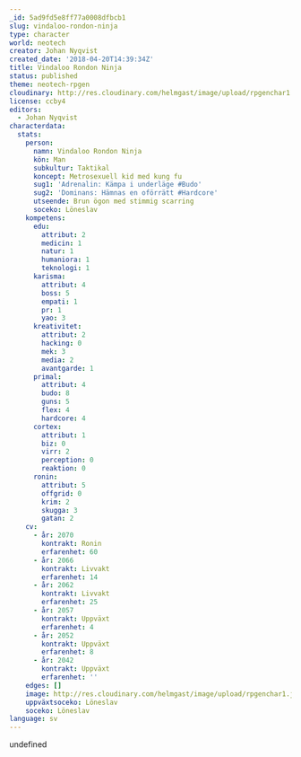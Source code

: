 ```yaml
---
_id: 5ad9fd5e8ff77a0008dfbcb1
slug: vindaloo-rondon-ninja
type: character
world: neotech
creator: Johan Nyqvist
created_date: '2018-04-20T14:39:34Z'
title: Vindaloo Rondon Ninja
status: published
theme: neotech-rpgen
cloudinary: http://res.cloudinary.com/helmgast/image/upload/rpgenchar1.jpg
license: ccby4
editors:
  - Johan Nyqvist
characterdata:
  stats:
    person:
      namn: Vindaloo Rondon Ninja
      kön: Man
      subkultur: Taktikal
      koncept: Metrosexuell kid med kung fu
      sug1: 'Adrenalin: Kämpa i underläge #Budo'
      sug2: 'Dominans: Hämnas en oförrätt #Hardcore'
      utseende: Brun ögon med stimmig scarring
      soceko: Löneslav
    kompetens:
      edu:
        attribut: 2
        medicin: 1
        natur: 1
        humaniora: 1
        teknologi: 1
      karisma:
        attribut: 4
        boss: 5
        empati: 1
        pr: 1
        yao: 3
      kreativitet:
        attribut: 2
        hacking: 0
        mek: 3
        media: 2
        avantgarde: 1
      primal:
        attribut: 4
        budo: 8
        guns: 5
        flex: 4
        hardcore: 4
      cortex:
        attribut: 1
        biz: 0
        virr: 2
        perception: 0
        reaktion: 0
      ronin:
        attribut: 5
        offgrid: 0
        krim: 2
        skugga: 3
        gatan: 2
    cv:
      - år: 2070
        kontrakt: Ronin
        erfarenhet: 60
      - år: 2066
        kontrakt: Livvakt
        erfarenhet: 14
      - år: 2062
        kontrakt: Livvakt
        erfarenhet: 25
      - år: 2057
        kontrakt: Uppväxt
        erfarenhet: 4
      - år: 2052
        kontrakt: Uppväxt
        erfarenhet: 8
      - år: 2042
        kontrakt: Uppväxt
        erfarenhet: ''
    edges: []
    image: http://res.cloudinary.com/helmgast/image/upload/rpgenchar1.jpg
    uppväxtsoceko: Löneslav
    soceko: Löneslav
language: sv
---
```

undefined
